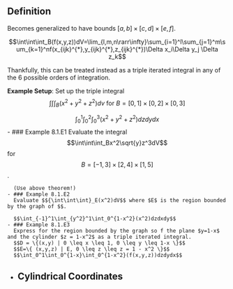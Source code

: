 ## Definition
Becomes generalized to have bounds $[a,b] \times [c,d] \times [e,f]$.

$$\int\int\int_B(f(x,y,z))dV=\lim_{l,m,n\rarr\infty}\sum_{i=1}^l\sum_{j=1}^m\sum_{k=1}^nf(x_{ijk}^{*},y_{ijk}^{*},z_{ijk}^{*})\Delta x_i\Delta y_j \Delta z_k$$

Thankfully, this can be treated instead as a triple iterated integral in any of the 6 possible orders of integration.

**Example Setup**:
Set up the triple integral $$\int\int\int_B(x^2+y^2+z^2)dv\text{ for }B = [0,1]\times[0,2]\times[0,3]$$

$$\int_0^1\int_0^2\int_0^3(x^2+y^2+z^2)dzdydx$$
	- ### Example 8.1.E1
	  Evaluate the integral $$\int\int\int_Bx^2\sqrt{y}z^3dV$$ for $$B = [-1,3]\times[2,4]\times[1,5]$$.
	  
	  (Use above theorem!)
	- ### Example 8.1.E2
	  Evaluate $${\int\int\int}_E(x^2)dV$$ where $E$ is the region bounded by the graph of $$.
	  
	  $$\int_{-1}^1\int_{y^2}^1\int_0^{1-x^2}(x^2)dzdxdy$$
	- ### Example 8.1.E3
	  Express for the region bounded by the graph so f the plane $y=1-x$ and the cylinder $z = 1-x^2$ as a triple iterated integral.
	  $$D = \{(x,y) | 0 \leq x \leq 1, 0 \leq y \leq 1-x \}$$
	  $$E=\{ (x,y,z) | E, 0 \leq z \leq z = 1 - x^2 \}$$
	  $$\int_0^1\int_0^{1-x}\int_0^{1-x^2}(f(x,y,z))dzdydx$$
- ## Cylindrical Coordinates